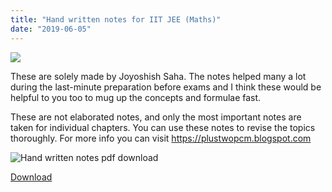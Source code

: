 ```yaml
---
title: "Hand written notes for IIT JEE (Maths)"
date: "2019-06-05"
---
```


![](/images/hand-written-notes.jpg)

These are solely made by Joyoshish Saha. The notes helped many a lot during the last-minute preparation before exams and I think these would be helpful to you too to mug up the concepts and formulae fast.

These are not elaborated notes, and only the most important notes are taken for individual chapters. You can use these notes to revise the topics thoroughly. For more info you can visit https://plustwopcm.blogspot.com

![Hand written notes pdf download](/images/M-ELLIPSE-2-212x300.jpg)

[Download](https://drive.google.com/drive/folders/0B7XcLFlIzDZ8dlNZMFZyT0FXVzA?usp=sharing)
